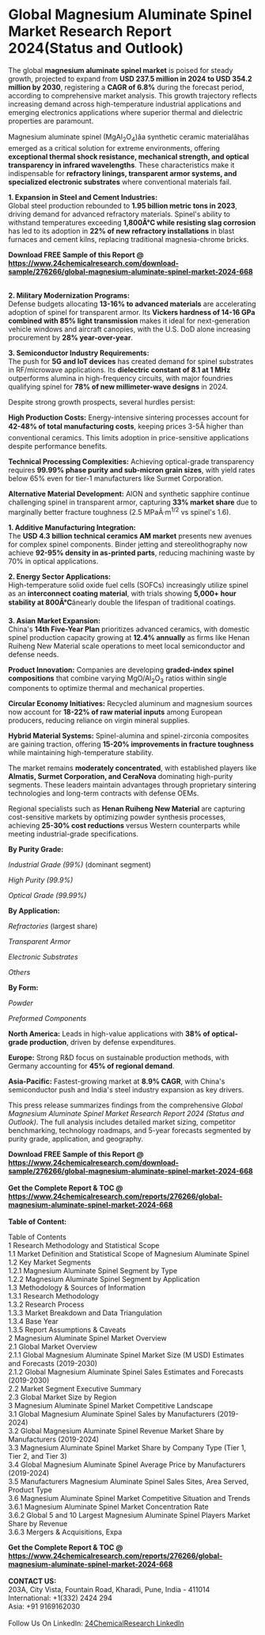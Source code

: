 <h1>Global Magnesium Aluminate Spinel Market Research Report 2024(Status and Outlook)</h1><p>The global <strong>magnesium aluminate spinel market</strong> is poised for steady growth, projected to expand from <strong>USD 237.5 million in 2024 to USD 354.2 million by 2030</strong>, registering a <strong>CAGR of 6.8%</strong> during the forecast period, according to comprehensive market analysis. This growth trajectory reflects increasing demand across high-temperature industrial applications and emerging electronics applications where superior thermal and dielectric properties are paramount.</p><p>Magnesium aluminate spinel (MgAl<sub>2</sub>O<sub>4</sub>)âa synthetic ceramic materialâhas emerged as a critical solution for extreme environments, offering <strong>exceptional thermal shock resistance, mechanical strength, and optical transparency in infrared wavelengths</strong>. These characteristics make it indispensable for <strong>refractory linings, transparent armor systems, and specialized electronic substrates</strong> where conventional materials fail.</p><p><strong>1. Expansion in Steel and Cement Industries:</strong><br>
Global steel production rebounded to <strong>1.95 billion metric tons in 2023</strong>, driving demand for advanced refractory materials. Spinel's ability to withstand temperatures exceeding <strong>1,800Â°C while resisting slag corrosion</strong> has led to its adoption in <strong>22% of new refractory installations</strong> in blast furnaces and cement kilns, replacing traditional magnesia-chrome bricks.</p><div><b>Download FREE Sample of this Report @ 
            <a href="https://www.24chemicalresearch.com/download-sample/276266/global-magnesium-aluminate-spinel-market-2024-668">
            https://www.24chemicalresearch.com/download-sample/276266/global-magnesium-aluminate-spinel-market-2024-668</a></b></div><br><p><strong>2. Military Modernization Programs:</strong><br>
Defense budgets allocating <strong>13-16% to advanced materials</strong> are accelerating adoption of spinel for transparent armor. Its <strong>Vickers hardness of 14-16 GPa combined with 85% light transmission</strong> makes it ideal for next-generation vehicle windows and aircraft canopies, with the U.S. DoD alone increasing procurement by <strong>28% year-over-year</strong>.</p><p><strong>3. Semiconductor Industry Requirements:</strong><br>
The push for <strong>5G and IoT devices</strong> has created demand for spinel substrates in RF/microwave applications. Its <strong>dielectric constant of 8.1 at 1 MHz</strong> outperforms alumina in high-frequency circuits, with major foundries qualifying spinel for <strong>78% of new millimeter-wave designs</strong> in 2024.</p><p>Despite strong growth prospects, several hurdles persist:</p><p><strong>High Production Costs:</strong> Energy-intensive sintering processes account for <strong>42-48% of total manufacturing costs</strong>, keeping prices 3-5Ã higher than conventional ceramics. This limits adoption in price-sensitive applications despite performance benefits.</p><p><strong>Technical Processing Complexities:</strong> Achieving optical-grade transparency requires <strong>99.99% phase purity and sub-micron grain sizes</strong>, with yield rates below 65% even for tier-1 manufacturers like Surmet Corporation.</p><p><strong>Alternative Material Development:</strong> AlON and synthetic sapphire continue challenging spinel in transparent armor, capturing <strong>33% market share</strong> due to marginally better fracture toughness (2.5 MPaÂ·m<sup>1/2</sup> vs spinel's 1.6).</p><p><strong>1. Additive Manufacturing Integration:</strong><br>
The <strong>USD 4.3 billion technical ceramics AM market</strong> presents new avenues for complex spinel components. Binder jetting and stereolithography now achieve <strong>92-95% density in as-printed parts</strong>, reducing machining waste by 70% in optical applications.</p><p><strong>2. Energy Sector Applications:</strong><br>
High-temperature solid oxide fuel cells (SOFCs) increasingly utilize spinel as an <strong>interconnect coating material</strong>, with trials showing <strong>5,000+ hour stability at 800Â°C</strong>ânearly double the lifespan of traditional coatings.</p><p><strong>3. Asian Market Expansion:</strong><br>
China's <strong>14th Five-Year Plan</strong> prioritizes advanced ceramics, with domestic spinel production capacity growing at <strong>12.4% annually</strong> as firms like Henan Ruiheng New Material scale operations to meet local semiconductor and defense needs.</p><p><strong>Product Innovation:</strong> Companies are developing <strong>graded-index spinel compositions</strong> that combine varying MgO/Al<sub>2</sub>O<sub>3</sub> ratios within single components to optimize thermal and mechanical properties.</p><p><strong>Circular Economy Initiatives:</strong> Recycled aluminum and magnesium sources now account for <strong>18-22% of raw material inputs</strong> among European producers, reducing reliance on virgin mineral supplies.</p><p><strong>Hybrid Material Systems:</strong> Spinel-alumina and spinel-zirconia composites are gaining traction, offering <strong>15-20% improvements in fracture toughness</strong> while maintaining high-temperature stability.</p><p>The market remains <strong>moderately concentrated</strong>, with established players like <strong>Almatis, Surmet Corporation, and CeraNova</strong> dominating high-purity segments. These leaders maintain advantages through proprietary sintering technologies and long-term contracts with defense OEMs.</p><p>Regional specialists such as <strong>Henan Ruiheng New Material</strong> are capturing cost-sensitive markets by optimizing powder synthesis processes, achieving <strong>25-30% cost reductions</strong> versus Western counterparts while meeting industrial-grade specifications.</p><p><strong>By Purity Grade:</strong></p><p><em>Industrial Grade (99%)</em> (dominant segment)</p><p><em>High Purity (99.9%)</em></p><p><em>Optical Grade (99.99%)</em></p><p><strong>By Application:</strong></p><p><em>Refractories</em> (largest share)</p><p><em>Transparent Armor</em></p><p><em>Electronic Substrates</em></p><p><em>Others</em></p><p><strong>By Form:</strong></p><p><em>Powder</em></p><p><em>Preformed Components</em></p><p><strong>North America:</strong> Leads in high-value applications with <strong>38% of optical-grade production</strong>, driven by defense expenditures.</p><p><strong>Europe:</strong> Strong R&amp;D focus on sustainable production methods, with Germany accounting for <strong>45% of regional demand</strong>.</p><p><strong>Asia-Pacific:</strong> Fastest-growing market at <strong>8.9% CAGR</strong>, with China's semiconductor push and India's steel industry expansion as key drivers.</p><p>This press release summarizes findings from the comprehensive <em>Global Magnesium Aluminate Spinel Market Research Report 2024 (Status and Outlook)</em>. The full analysis includes detailed market sizing, competitor benchmarking, technology roadmaps, and 5-year forecasts segmented by purity grade, application, and geography.</p><div><b>Download FREE Sample of this Report @ 
            <a href="https://www.24chemicalresearch.com/download-sample/276266/global-magnesium-aluminate-spinel-market-2024-668">
            https://www.24chemicalresearch.com/download-sample/276266/global-magnesium-aluminate-spinel-market-2024-668</a></b></div><br><div><b>Get the Complete Report & TOC @ 
            <a href="https://www.24chemicalresearch.com/reports/276266/global-magnesium-aluminate-spinel-market-2024-668">
            https://www.24chemicalresearch.com/reports/276266/global-magnesium-aluminate-spinel-market-2024-668</a></b></div><br>
            <b>Table of Content:</b><p>Table of Contents<br />
1 Research Methodology and Statistical Scope<br />
1.1 Market Definition and Statistical Scope of Magnesium Aluminate Spinel<br />
1.2 Key Market Segments<br />
1.2.1 Magnesium Aluminate Spinel Segment by Type<br />
1.2.2 Magnesium Aluminate Spinel Segment by Application<br />
1.3 Methodology & Sources of Information<br />
1.3.1 Research Methodology<br />
1.3.2 Research Process<br />
1.3.3 Market Breakdown and Data Triangulation<br />
1.3.4 Base Year<br />
1.3.5 Report Assumptions & Caveats<br />
2 Magnesium Aluminate Spinel Market Overview<br />
2.1 Global Market Overview<br />
2.1.1 Global Magnesium Aluminate Spinel Market Size (M USD) Estimates and Forecasts (2019-2030)<br />
2.1.2 Global Magnesium Aluminate Spinel Sales Estimates and Forecasts (2019-2030)<br />
2.2 Market Segment Executive Summary<br />
2.3 Global Market Size by Region<br />
3 Magnesium Aluminate Spinel Market Competitive Landscape<br />
3.1 Global Magnesium Aluminate Spinel Sales by Manufacturers (2019-2024)<br />
3.2 Global Magnesium Aluminate Spinel Revenue Market Share by Manufacturers (2019-2024)<br />
3.3 Magnesium Aluminate Spinel Market Share by Company Type (Tier 1, Tier 2, and Tier 3)<br />
3.4 Global Magnesium Aluminate Spinel Average Price by Manufacturers (2019-2024)<br />
3.5 Manufacturers Magnesium Aluminate Spinel Sales Sites, Area Served, Product Type<br />
3.6 Magnesium Aluminate Spinel Market Competitive Situation and Trends<br />
3.6.1 Magnesium Aluminate Spinel Market Concentration Rate<br />
3.6.2 Global 5 and 10 Largest Magnesium Aluminate Spinel Players Market Share by Revenue<br />
3.6.3 Mergers & Acquisitions, Expa</p><div><b>Get the Complete Report & TOC @ 
            <a href="https://www.24chemicalresearch.com/reports/276266/global-magnesium-aluminate-spinel-market-2024-668">
            https://www.24chemicalresearch.com/reports/276266/global-magnesium-aluminate-spinel-market-2024-668</a></b></div><br><b>CONTACT US:</b><br>
            203A, City Vista, Fountain Road, Kharadi, Pune, India - 411014<br>
            International: +1(332) 2424 294<br>
            Asia: +91 9169162030 <br><br>
            Follow Us On LinkedIn: <a href="https://www.linkedin.com/company/24chemicalresearch/">24ChemicalResearch LinkedIn</a>